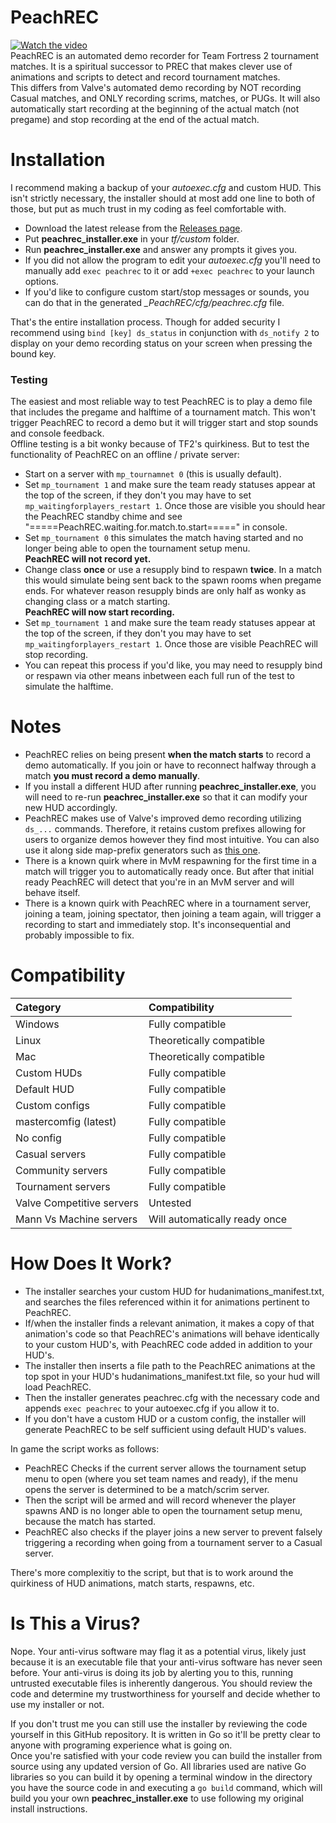 # PeachREC
[![Watch the video](https://img.youtube.com/vi/GuldUj6zqXs/hqdefault.jpg)](https://youtu.be/GuldUj6zqXs)  
PeachREC is an automated demo recorder for Team Fortress 2 tournament matches. It is a spiritual successor to PREC that makes clever use of animations and scripts to detect and record tournament matches.  
This differs from Valve's automated demo recording by NOT recording Casual matches, and ONLY recording scrims, matches, or PUGs. It will also automatically start recording at the beginning of the actual match (not pregame) and stop recording at the end of the actual match.

# Installation
I recommend making a backup of your *autoexec.cfg* and custom HUD. This isn't strictly necessary, the installer should at most add one line to both of those, but put as much trust in my coding as feel comfortable with.
- Download the latest release from the [Releases page](https://github.com/PapaPeach/PeachREC/releases).
- Put **peachrec_installer.exe** in your *tf/custom* folder.
- Run **peachrec_installer.exe** and answer any prompts it gives you.
- If you did not allow the program to edit your *autoexec.cfg* you'll need to manually add `exec peachrec` to it or add `+exec peachrec` to your launch options.
- If you'd like to configure custom start/stop messages or sounds, you can do that in the generated *_PeachREC/cfg/peachrec.cfg* file.

That's the entire installation process. Though for added security I recommend using `bind [key] ds_status` in conjunction with `ds_notify 2` to display on your demo recording status on your screen when pressing the bound key.

### Testing
The easiest and most reliable way to test PeachREC is to play a demo file that includes the pregame and halftime of a tournament match. This won't trigger PeachREC to record a demo but it will trigger start and stop sounds and console feedback.  
Offline testing is a bit wonky because of TF2's quirkiness. But to test the functionality of PeachREC on an offline / private server:
- Start on a server with `mp_tournamnet 0` (this is usually default).
- Set `mp_tournament 1` and make sure the team ready statuses appear at the top of the screen, if they don't you may have to set `mp_waitingforplayers_restart 1`. Once those are visible you should hear the PeachREC standby chime and see "=====PeachREC.waiting.for.match.to.start=====" in console.
- Set `mp_tournament 0` this simulates the match having started and no longer being able to open the tournament setup menu.  
**PeachREC will not record yet.**
- Change class **once** or use a resupply bind to respawn **twice**. In a match this would simulate being sent back to the spawn rooms when pregame ends. For whatever reason resupply binds are only half as wonky as changing class or a match starting.  
**PeachREC will now start recording.**
- Set `mp_tournament 1` and make sure the team ready statuses appear at the top of the screen, if they don't you may have to set `mp_waitingforplayers_restart 1`. Once those are visible PeachREC will stop recording.
- You can repeat this process if you'd like, you may need to resupply bind or respawn via other means inbetween each full run of the test to simulate the halftime.

# Notes
- PeachREC relies on being present **when the match starts** to record a demo automatically. If you join or have to reconnect halfway through a match **you must record a demo manually**.
- If you install a different HUD after running **peachrec_installer.exe**, you will need to re-run **peachrec_installer.exe** so that it can modify your new HUD accordingly.
- PeachREC makes use of Valve's improved demo recording utilizing `ds_...` commands. Therefore, it retains custom prefixes allowing for users to organize demos however they find most intuitive. You can also use it along side map-prefix generators such as [this one](https://www.teamfortress.tv/47180/demo-support-ds-prefix-on-any-map).
- There is a known quirk where in MvM respawning for the first time in a match will trigger you to automatically ready once. But after that initial ready PeachREC will detect that you're in an MvM server and will behave itself.
- There is a known quirk with PeachREC where in a tournament server, joining a team, joining spectator, then joining a team again, will trigger a recording to start and immediately stop. It's inconsequential and probably impossible to fix.

# Compatibility
| **Category** | **Compatibility** |
| :--- | :--- |
| Windows | Fully compatible |
| Linux | Theoretically compatible |
| Mac | Theoretically compatible |
| Custom HUDs | Fully compatible |
| Default HUD | Fully compatible |
| Custom configs | Fully compatible |
| mastercomfig (latest) | Fully compatible |
| No config | Fully compatible |
| Casual servers | Fully compatible |
| Community servers | Fully compatible |
| Tournament servers | Fully compatible |
| Valve Competitive servers | Untested |
| Mann Vs Machine servers | Will automatically ready once |

# How Does It Work?
- The installer searches your custom HUD for hudanimations_manifest.txt, and searches the files referenced within it for animations pertinent to PeachREC.
- If/when the installer finds a relevant animation, it makes a copy of that animation's code so that PeachREC's animations will behave identically to your custom HUD's, with PeachREC code added in addition to your HUD's.
- The installer then inserts a file path to the PeachREC animations at the top spot in your HUD's hudanimations_manifest.txt file, so your hud will load PeachREC.
- Then the installer generates peachrec.cfg with the necessary code and appends `exec peachrec` to your autoexec.cfg if you allow it to.
- If you don't have a custom HUD or a custom config, the installer will generate PeachREC to be self sufficient using default HUD's values.

In game the script works as follows:
- PeachREC Checks if the current server allows the tournament setup menu to open (where you set team names and ready), if the menu opens the server is determined to be a match/scrim server.
- Then the script will be armed and will record whenever the player spawns AND is no longer able to open the tournament setup menu, because the match has started.
- PeachREC also checks if the player joins a new server to prevent falsely triggering a recording when going from a tournament server to a Casual server.

There's more complexitiy to the script, but that is to work around the quirkiness of HUD animations, match starts, respawns, etc.

# Is This a Virus?
Nope. Your anti-virus software may flag it as a potential virus, likely just because it is an executable file that your anti-virus software has never seen before. Your anti-virus is doing its job by alerting you to this, running untrusted executable files is inherently dangerous. You should review the code and determine my trustworthiness for yourself and decide whether to use my installer or not.

If you don't trust me you can still use the installer by reviewing the code yourself in this GitHub repository. It is written in Go so it'll be pretty clear to anyone with programing experience what is going on.  
Once you're satisfied with your code review you can build the installer from source using any updated version of Go. All libraries used are native Go libraries so you can build it by opening a terminal window in the directory you have the source code in and executing a `go build` command, which will build you your own **peachrec_installer.exe** to use following my original install instructions.
